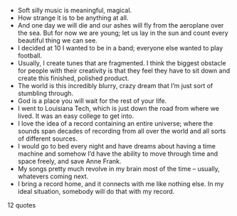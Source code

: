  - Soft silly music is meaningful, magical.
 - How strange it is to be anything at all.
 - And one day we will die and our ashes will fly from the aeroplane over the sea. But for now we are young; let us lay in the sun and count every beautiful thing we can see.
 - I decided at 10 I wanted to be in a band; everyone else wanted to play football.
 - Usually, I create tunes that are fragmented. I think the biggest obstacle for people with their creativity is that they feel they have to sit down and create this finished, polished product.
 - The world is this incredibly blurry, crazy dream that I’m just sort of stumbling through.
 - God is a place you will wait for the rest of your life.
 - I went to Louisiana Tech, which is just down the road from where we lived. It was an easy college to get into.
 - I love the idea of a record containing an entire universe; where the sounds span decades of recording from all over the world and all sorts of different sources.
 - I would go to bed every night and have dreams about having a time machine and somehow I’d have the ability to move through time and space freely, and save Anne Frank.
 - My songs pretty much revolve in my brain most of the time – usually, whatevers coming next.
 - I bring a record home, and it connects with me like nothing else. In my ideal situation, somebody will do that with my record.

12 quotes